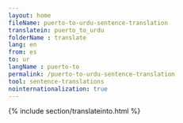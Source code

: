 ```yaml
---
layout: home
fileName: puerto-to-urdu-sentence-translation
translatein: puerto_to_urdu
folderName : translate
lang: en
from: es
to: ur
langName : puerto-to
permalink: /puerto-to-urdu-sentence-translation
tool: sentence-translations
nointernationalization: true
---
```

{% include section/translateinto.html %}
